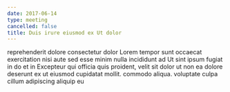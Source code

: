 ```yaml
---
date: 2017-06-14
type: meeting
cancelled: false
title: Duis irure eiusmod ex Ut dolor
---
```

reprehenderit dolore consectetur dolor Lorem tempor sunt occaecat exercitation nisi aute sed esse minim nulla incididunt ad Ut sint ipsum fugiat in do et in Excepteur qui officia quis proident, velit sit dolor ut non ea dolore deserunt ex ut eiusmod cupidatat mollit. commodo aliqua. voluptate culpa cillum adipiscing aliquip eu